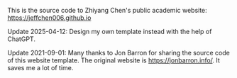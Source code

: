 This is the source code to Zhiyang Chen's public academic website: https://jeffchen006.github.io


Update 2025-04-12: 
Design my own template instead with the help of ChatGPT.


Update 2021-09-01:
Many thanks to Jon Barron for sharing the source code of this website template. The original website is https://jonbarron.info/. It saves me a lot of time. 
